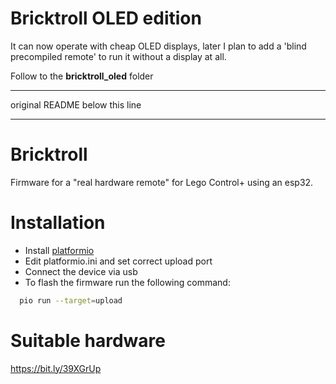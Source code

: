 # Bricktroll OLED edition
It can now operate with cheap OLED displays, later I plan to add a 'blind precompiled remote' to run it without a display at all.

Follow to the __bricktroll_oled__ folder

__________________________
original README below this line
__________________________
# Bricktroll

Firmware for a "real hardware remote" for Lego Control+ using an esp32.

# Installation

- Install [platformio](https://platformio.org/)
- Edit platformio.ini and set correct upload port
- Connect the device via usb
- To flash the firmware run the following command:
```bash
  pio run --target=upload
```

# Suitable hardware
https://bit.ly/39XGrUp
